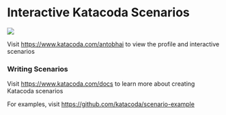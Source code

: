 # Interactive Katacoda Scenarios

[![](http://shields.katacoda.com/katacoda/antobhai/count.svg)](https://www.katacoda.com/antobhai "Get your profile on Katacoda.com")

Visit https://www.katacoda.com/antobhai to view the profile and interactive scenarios

### Writing Scenarios
Visit https://www.katacoda.com/docs to learn more about creating Katacoda scenarios

For examples, visit https://github.com/katacoda/scenario-example
